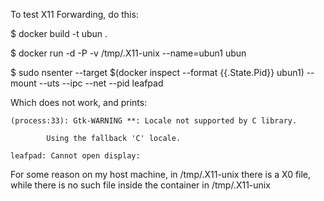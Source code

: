 To test X11 Forwarding, do this:

$ docker build -t ubun .

$ docker run -d -P -v /tmp/.X11-unix --name=ubun1 ubun

$ sudo nsenter --target $(docker inspect --format {{.State.Pid}} ubun1) --mount --uts --ipc --net --pid leafpad


Which does not work, and prints:

    (process:33): Gtk-WARNING **: Locale not supported by C library.

            Using the fallback 'C' locale.

    leafpad: Cannot open display: 


For some reason on my host machine, in /tmp/.X11-unix there is a X0 file, while there is no such file inside the container in /tmp/.X11-unix

